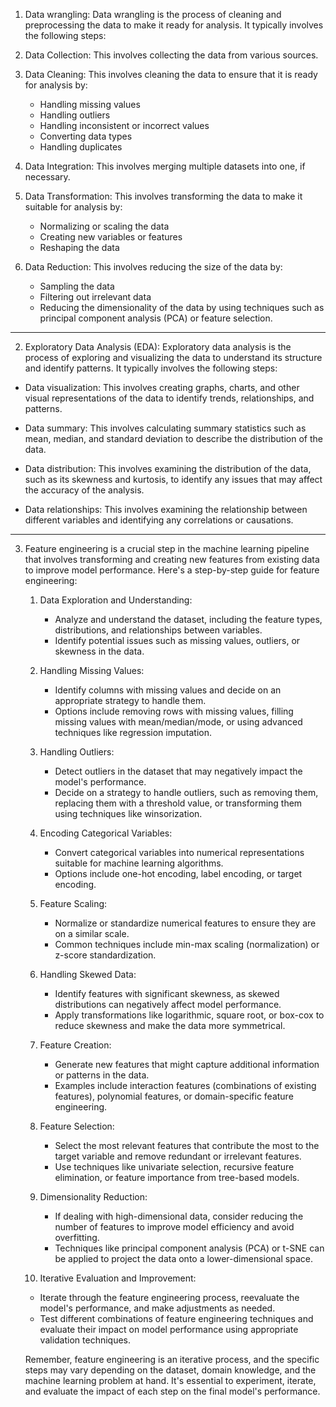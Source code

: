  1. Data wrangling:
Data wrangling is the process of cleaning and preprocessing the data to make it ready for analysis. It typically involves the following steps:

1. Data Collection: This involves collecting the data from various sources.
2. Data Cleaning: This involves cleaning the data to ensure that it is ready for analysis by:
   - Handling missing values
   - Handling outliers
   - Handling inconsistent or incorrect values
   - Converting data types
   - Handling duplicates
3. Data Integration: This involves merging multiple datasets into one, if necessary.
4. Data Transformation: This involves transforming the data to make it suitable for analysis by:
   - Normalizing or scaling the data
   - Creating new variables or features
   - Reshaping the data
5. Data Reduction: This involves reducing the size of the data by:
   - Sampling the data
   - Filtering out irrelevant data
   - Reducing the dimensionality of the data by using techniques such as principal component analysis (PCA) or feature selection.


------------------------------------------------------------------------------------------------


2. Exploratory Data Analysis (EDA):
Exploratory data analysis is the process of exploring and visualizing the data to understand its structure and identify patterns. It typically involves the following steps:

- Data visualization: This involves creating graphs, charts, and other visual representations of the data to identify trends, relationships, and patterns.

- Data summary: This involves calculating summary statistics such as mean, median, and standard deviation to describe the distribution of the data.

- Data distribution: This involves examining the distribution of the data, such as its skewness and kurtosis, to identify any issues that may affect the accuracy of the analysis.

- Data relationships: This involves examining the relationship between different variables and identifying any correlations or causations.


------------------------------------------------------------------------------------------------


3. Feature engineering is a crucial step in the machine learning pipeline that involves transforming and creating new features from existing data to improve model performance. Here's a step-by-step guide for feature engineering:

   1. Data Exploration and Understanding:
      - Analyze and understand the dataset, including the feature types, distributions, and relationships between variables.
      - Identify potential issues such as missing values, outliers, or skewness in the data.

   2. Handling Missing Values:
      - Identify columns with missing values and decide on an appropriate strategy to handle them.
      - Options include removing rows with missing values, filling missing values with mean/median/mode, or using advanced techniques like regression imputation.

   3. Handling Outliers:
      - Detect outliers in the dataset that may negatively impact the model's performance.
      - Decide on a strategy to handle outliers, such as removing them, replacing them with a threshold value, or transforming them using techniques like winsorization.

   4. Encoding Categorical Variables:
      - Convert categorical variables into numerical representations suitable for machine learning algorithms.
      - Options include one-hot encoding, label encoding, or target encoding.

   5. Feature Scaling:
      - Normalize or standardize numerical features to ensure they are on a similar scale.
      - Common techniques include min-max scaling (normalization) or z-score standardization.

   6. Handling Skewed Data:
      - Identify features with significant skewness, as skewed distributions can negatively affect model performance.
      - Apply transformations like logarithmic, square root, or box-cox to reduce skewness and make the data more symmetrical.

   7. Feature Creation:
      - Generate new features that might capture additional information or patterns in the data.
      - Examples include interaction features (combinations of existing features), polynomial features, or domain-specific feature engineering.

   8. Feature Selection:
      - Select the most relevant features that contribute the most to the target variable and remove redundant or irrelevant features.
      - Use techniques like univariate selection, recursive feature elimination, or feature importance from tree-based models.

   9. Dimensionality Reduction:
      - If dealing with high-dimensional data, consider reducing the number of features to improve model efficiency and avoid overfitting.
      - Techniques like principal component analysis (PCA) or t-SNE can be applied to project the data onto a lower-dimensional space.

   10. Iterative Evaluation and Improvement:
      - Iterate through the feature engineering process, reevaluate the model's performance, and make adjustments as needed.
      - Test different combinations of feature engineering techniques and evaluate their impact on model performance using appropriate validation techniques.

   Remember, feature engineering is an iterative process, and the specific steps may vary depending on the dataset, domain knowledge, and the machine learning problem at hand. It's essential to experiment, iterate, and evaluate the impact of each step on the final model's performance.